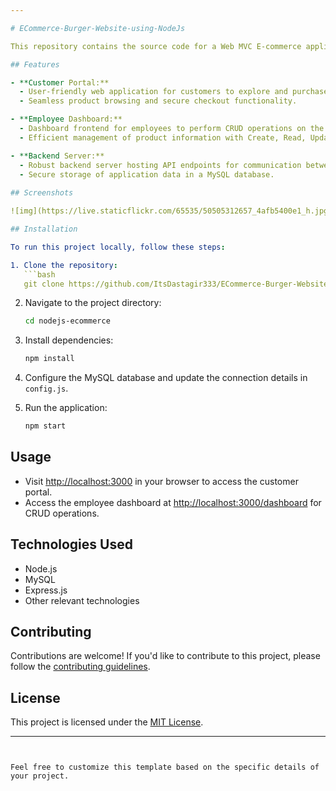 ```yaml
---

# ECommerce-Burger-Website-using-NodeJs

This repository contains the source code for a Web MVC E-commerce application developed using Node.js, MySQL, and related technologies.

## Features

- **Customer Portal:**
  - User-friendly web application for customers to explore and purchase products.
  - Seamless product browsing and secure checkout functionality.

- **Employee Dashboard:**
  - Dashboard frontend for employees to perform CRUD operations on the product catalog.
  - Efficient management of product information with Create, Read, Update, and Delete capabilities.

- **Backend Server:**
  - Robust backend server hosting API endpoints for communication between frontend and database.
  - Secure storage of application data in a MySQL database.
    
## Screenshots

![img](https://live.staticflickr.com/65535/50505312657_4afb5400e1_h.jpg)

## Installation

To run this project locally, follow these steps:

1. Clone the repository:
   ```bash
   git clone https://github.com/ItsDastagir333/ECommerce-Burger-Website-using-NodeJS.git
   ```

2. Navigate to the project directory:
   ```bash
   cd nodejs-ecommerce
   ```

3. Install dependencies:
   ```bash
   npm install
   ```

4. Configure the MySQL database and update the connection details in `config.js`.

5. Run the application:
   ```bash
   npm start
   ```

## Usage

- Visit [http://localhost:3000](http://localhost:3000) in your browser to access the customer portal.
- Access the employee dashboard at [http://localhost:3000/dashboard](http://localhost:3000/dashboard) for CRUD operations.

## Technologies Used

- Node.js
- MySQL
- Express.js
- Other relevant technologies

## Contributing

Contributions are welcome! If you'd like to contribute to this project, please follow the [contributing guidelines](CONTRIBUTING.md).

## License

This project is licensed under the [MIT License](LICENSE).

---
```


Feel free to customize this template based on the specific details of your project.

